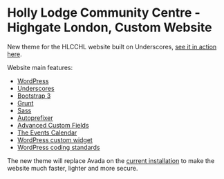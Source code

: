 # Holly Lodge Community Centre - Highgate London, Custom Website

New theme for the HLCCHL website built on Underscores, <a href="http://wpcolours.com/" target="_blank">see it in action here</a>.

Website main features:
- <a href="https://wordpress.org/" target="_blank">WordPress</a>
- <a href="http://underscores.me/" target="_blank">Underscores</a>
- <a href="http://getbootstrap.com/" target="_blank">Bootstrap 3</a>
- <a href="https://gruntjs.com/" target="_blank">Grunt</a>
- <a href="http://sass-lang.com/" target="_blank">Sass</a>
- <a href="https://github.com/nDmitry/grunt-autoprefixer" target="_blank">Autoprefixer</a>
- <a href="https://www.advancedcustomfields.com/" target="_blank">Advanced Custom Fields</a>
- <a href="https://theeventscalendar.com/product/wordpress-events-calendar/" target="_blank">The Events Calendar</a>
- <a href="https://github.com/wpmark/flexible-featured-post-widget" target="_blank">WordPress custom widget</a>
- <a href="https://github.com/WordPress-Coding-Standards/WordPress-Coding-Standards" target="_blank">WordPress coding standards</a>

The new theme will replace Avada on the <a href="https://www.hlcchl.org/" target="_blank">current installation</a> to make the website much faster, lighter and more secure.

